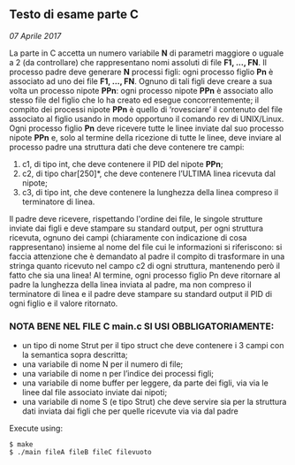 ## Testo di esame parte C
*07 Aprile 2017*

La parte in C accetta un numero variabile **N** di parametri maggiore o uguale a 2 (da controllare) che rappresentano nomi assoluti di file **F1, ..., FN**.
Il processo padre deve generare **N** processi figli: ogni processo figlio **Pn** è associato ad uno dei file **F1, ..., FN**.
Ognuno di tali figli deve creare a sua volta un processo nipote **PPn**: ogni processo nipote **PPn** è associato allo stesso file del figlio che lo ha creato ed esegue concorrentemente; il compito dei processi nipote **PPn** è quello di ‘rovesciare’ il contenuto del file associato al figlio usando in modo opportuno il comando rev di UNIX/Linux.
Ogni processo figlio **Pn** deve ricevere tutte le linee inviate dal suo processo nipote **PPn** e, solo al termine della ricezione di tutte le linee, deve inviare al processo padre una struttura dati che deve contenere tre campi:

1. c1, di tipo int, che deve contenere il PID del nipote **PPn**;
2. c2, di tipo char[250]*, che deve contenere l’ULTIMA linea ricevuta dal nipote;
3. c3, di tipo int, che deve contenere la lunghezza della linea compreso il terminatore di linea.

Il padre deve ricevere, rispettando l'ordine dei file, le singole strutture inviate dai figli e deve stampare su standard output, per ogni struttura ricevuta, ognuno dei campi (chiaramente con indicazione di cosa rappresentano) insieme al nome del file cui le informazioni si riferiscono: si faccia attenzione che è demandato al padre il compito di trasformare in una stringa quanto ricevuto nel campo c2 di ogni struttura, mantenendo però il fatto che sia una linea!
Al termine, ogni processo figlio Pn deve ritornare al padre la lunghezza della linea inviata al padre, ma non compreso il terminatore di linea e il padre deve stampare su standard output il PID di ogni figlio e il valore ritornato.

### NOTA BENE NEL FILE C main.c SI USI OBBLIGATORIAMENTE:
- un tipo di nome Strut per il tipo struct che deve contenere i 3 campi con la semantica sopra descritta;
- una variabile di nome N per il numero di file;
- una variabile di nome n per l’indice dei processi figli;
- una variabile di nome buffer per leggere, da parte dei figli, via via le linee dal file associato inviate dai
nipoti;
- una variabile di nome S (e tipo Strut) che deve servire sia per la struttura dati inviata dai figli che per
quelle ricevute via via dal padre

Execute using:
```console
$ make
$ ./main fileA fileB fileC filevuoto
```